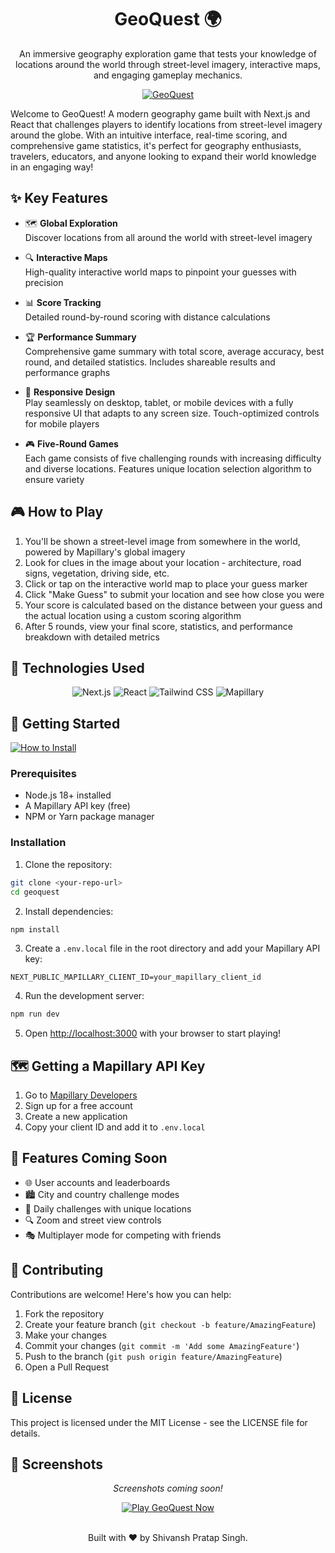 <a name="readme-top"></a>

<div align="center">
  <h1>GeoQuest 🌍</h1>
  <p>An immersive geography exploration game that tests your knowledge of locations around the world through street-level imagery, interactive maps, and engaging gameplay mechanics.</p>
  
  <a href="https://geog-eight.vercel.app/"><img src="https://img.shields.io/badge/Geo-Quest-0066FF?style=for-the-badge&logo=vercel&logoColor=white" alt="GeoQuest"></a>
 
  
</div>

Welcome to GeoQuest! A modern geography game built with Next.js and React that challenges players to identify locations from street-level imagery around the globe. With an intuitive interface, real-time scoring, and comprehensive game statistics, it's perfect for geography enthusiasts, travelers, educators, and anyone looking to expand their world knowledge in an engaging way!

## ✨ Key Features

* 🗺️ **Global Exploration**
  </br>Discover locations from all around the world with street-level imagery

* 🔍 **Interactive Maps**
  </br>High-quality interactive world maps to pinpoint your guesses with precision

* 📊 **Score Tracking**
  </br>Detailed round-by-round scoring with distance calculations

* 🏆 **Performance Summary**
  </br>Comprehensive game summary with total score, average accuracy, best round, and detailed statistics. Includes shareable results and performance graphs

* 📱 **Responsive Design**
  </br>Play seamlessly on desktop, tablet, or mobile devices with a fully responsive UI that adapts to any screen size. Touch-optimized controls for mobile players

* 🎮 **Five-Round Games**
  </br>Each game consists of five challenging rounds with increasing difficulty and diverse locations. Features unique location selection algorithm to ensure variety

## 🎮 How to Play

1. You'll be shown a street-level image from somewhere in the world, powered by Mapillary's global imagery
2. Look for clues in the image about your location - architecture, road signs, vegetation, driving side, etc.
3. Click or tap on the interactive world map to place your guess marker
4. Click "Make Guess" to submit your location and see how close you were
5. Your score is calculated based on the distance between your guess and the actual location using a custom scoring algorithm
6. After 5 rounds, view your final score, statistics, and performance breakdown with detailed metrics

## 🔧 Technologies Used

<div align="center">
  <img src="https://img.shields.io/badge/Next.js-000000?style=for-the-badge&logo=next.js&logoColor=white" alt="Next.js">
  <img src="https://img.shields.io/badge/React-61DAFB?style=for-the-badge&logo=react&logoColor=black" alt="React">
  <img src="https://img.shields.io/badge/Tailwind_CSS-38B2AC?style=for-the-badge&logo=tailwind-css&logoColor=white" alt="Tailwind CSS">
  <img src="https://img.shields.io/badge/Mapillary-3B5998?style=for-the-badge&logo=mapillary&logoColor=white" alt="Mapillary">
</div>

## 🚀 Getting Started


  <a href="#-getting-started"><img src="https://img.shields.io/badge/🔧%20How%20to%20Install-808080?style=for-the-badge" alt="How to Install"></a>

  
### Prerequisites
- Node.js 18+ installed
- A Mapillary API key (free)
- NPM or Yarn package manager

### Installation
1. Clone the repository:
```bash
git clone <your-repo-url>
cd geoquest
```

2. Install dependencies:
```bash
npm install
```

3. Create a `.env.local` file in the root directory and add your Mapillary API key:
```
NEXT_PUBLIC_MAPILLARY_CLIENT_ID=your_mapillary_client_id
```

4. Run the development server:
```bash
npm run dev
```

5. Open [http://localhost:3000](http://localhost:3000) with your browser to start playing!

## 🗺️ Getting a Mapillary API Key

1. Go to [Mapillary Developers](https://www.mapillary.com/developer)
2. Sign up for a free account
3. Create a new application
4. Copy your client ID and add it to `.env.local`

## 🎯 Features Coming Soon

* 🌐 User accounts and leaderboards
* 🏙️ City and country challenge modes
* 🔄 Daily challenges with unique locations
* 🔍 Zoom and street view controls
* 🎭 Multiplayer mode for competing with friends

## 🤝 Contributing

Contributions are welcome! Here's how you can help:

1. Fork the repository
2. Create your feature branch (`git checkout -b feature/AmazingFeature`)
3. Make your changes
4. Commit your changes (`git commit -m 'Add some AmazingFeature'`)
5. Push to the branch (`git push origin feature/AmazingFeature`)
6. Open a Pull Request

## 📄 License

This project is licensed under the MIT License - see the LICENSE file for details.

## 🌟 Screenshots

<div align="center">
  <p><i>Screenshots coming soon!</i></p>
</div>

<div align="center">
  <a href="https://geog-eight.vercel.app/"><img src="https://img.shields.io/badge/🌍%20Play%20GeoQuest%20Now-4285F4?style=for-the-badge" alt="Play GeoQuest Now"></a>
</div>

<div align="center">
<br>


  Built with ♥️ by Shivansh Pratap Singh.
</div>
